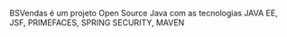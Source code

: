 BSVendas é um projeto Open Source  Java com as tecnologias JAVA EE, JSF, PRIMEFACES, SPRING SECURITY, MAVEN
